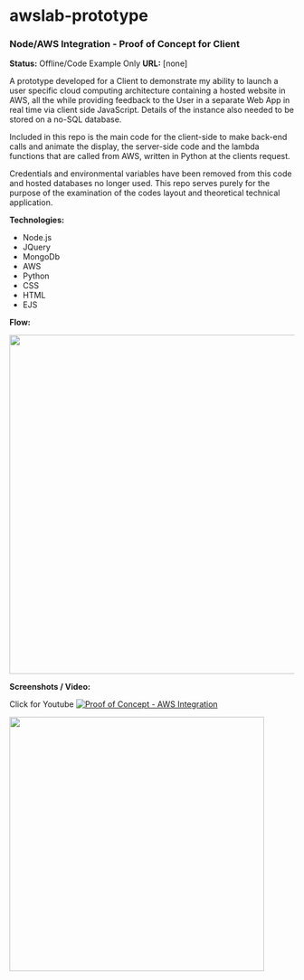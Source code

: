 # awslab-prototype
### Node/AWS Integration - Proof of Concept for Client

**Status:** Offline/Code Example Only
**URL:** [none]

A prototype developed for a Client to demonstrate my ability to launch a user specific cloud computing architecture containing a hosted website in AWS, all the while providing feedback to the User in a separate Web App in real time via client side JavaScript. Details of the instance also needed to be stored on a no-SQL database.   

Included in this repo is the main code for the client-side to make back-end calls and animate the display, the server-side code and the lambda functions that are called from AWS, written in Python at the clients request.

Credentials and environmental variables have been removed from this code and hosted databases no longer used. This repo serves purely for the purpose of the examination of the codes layout and theoretical technical application.  


**Technologies:**

 - Node.js
 - JQuery
 - MongoDb
 - AWS
 - Python
 - CSS
 - HTML
 - EJS

 **Flow:**

 <img src="[link]" width="600">

**Screenshots / Video:**

Click for Youtube
[![Proof of Concept - AWS Integration](https://i.ytimg.com/an_webp/gEasNbd5OCo/mqdefault_6s.webp?du=3000&sqp=CJTyn_oF&rs=AOn4CLB0NPXAYD7ZBLsfMEzijrQFHPr9cw)](https://www.youtube.com/watch?v=gEasNbd5OCo)


<img src="https://github.com/curtchapman-codeExamples/impenetrable-blog/blob/master/design/ImpenetrableBlogMobile.png?raw=true" width="450">
